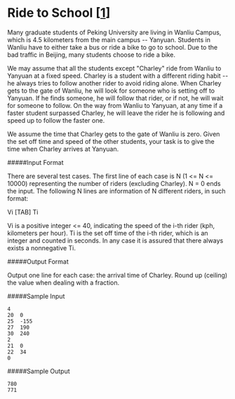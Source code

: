 Ride to School [[1](http://poj.org/problem?id=1922)]
==================

Many graduate students of Peking University are living in Wanliu Campus, which
is 4.5 kilometers from the main campus -- Yanyuan. Students in Wanliu
have to either take a bus or ride a bike to go to school. Due to the bad traffic
in Beijing, many students choose to ride a bike.

We may assume that all the students except "Charley" ride from Wanliu to Yanyuan
at a fixed speed. Charley is a student with a different riding habit --
he always tries to follow another rider to avoid riding alone. When Charley gets
to the gate of Wanliu, he will look for someone who is setting off to Yanyuan.
If he finds someone, he will follow that rider, or if not, he will wait for
someone to follow. On the way from Wanliu to Yanyuan, at any time if a faster
student surpassed Charley, he will leave the rider he is following and speed up
to follow the faster one.

We assume the time that Charley gets to the gate of Wanliu is zero. Given the
set off time and speed of the other students, your task is to give the time when
Charley arrives at Yanyuan.

#####Input Format

There are several test cases. The first line of each case is N (1 <= N <= 10000)
representing the number of riders (excluding Charley). N = 0 ends the input. The
following N lines are information of N different riders, in such format:

Vi [TAB] Ti

Vi is a positive integer <= 40, indicating the speed of the i-th rider (kph,
kilometers per hour). Ti is the set off time of the i-th rider, which is an
integer and counted in seconds. In any case it is assured that there always
exists a nonnegative Ti.

#####Output Format

Output one line for each case: the arrival time of Charley. Round up (ceiling)
the value when dealing with a fraction.

#####Sample Input

```
4
20  0
25  -155
27  190
30  240
2
21  0
22  34
0
```

#####Sample Output

```
780
771
```
